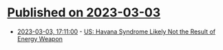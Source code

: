# [Published on 2023-03-03](index.md)

* [2023-03-03, 17:11:00](https://soylentnews.org/article.pl?sid=23/03/02/1743230&from=rss) - [US: Havana Syndrome Likely Not the Result of Energy Weapon](https://soylentnews.org/article.pl?sid=23/03/02/1743230&from=rss)
